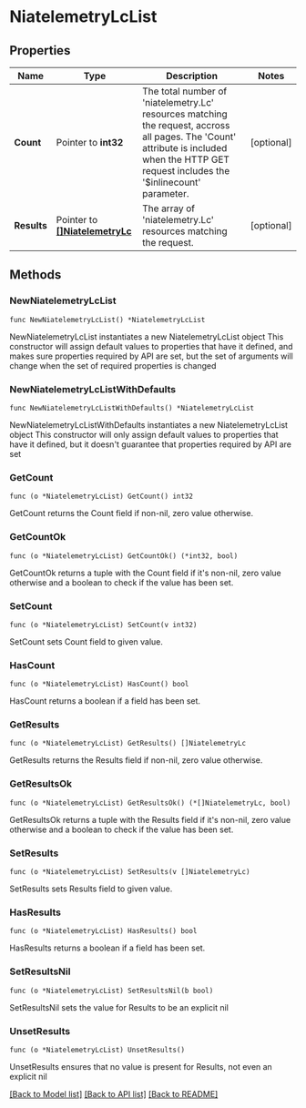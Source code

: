 # NiatelemetryLcList

## Properties

Name | Type | Description | Notes
------------ | ------------- | ------------- | -------------
**Count** | Pointer to **int32** | The total number of &#39;niatelemetry.Lc&#39; resources matching the request, accross all pages. The &#39;Count&#39; attribute is included when the HTTP GET request includes the &#39;$inlinecount&#39; parameter. | [optional] 
**Results** | Pointer to [**[]NiatelemetryLc**](niatelemetry.Lc.md) | The array of &#39;niatelemetry.Lc&#39; resources matching the request. | [optional] 

## Methods

### NewNiatelemetryLcList

`func NewNiatelemetryLcList() *NiatelemetryLcList`

NewNiatelemetryLcList instantiates a new NiatelemetryLcList object
This constructor will assign default values to properties that have it defined,
and makes sure properties required by API are set, but the set of arguments
will change when the set of required properties is changed

### NewNiatelemetryLcListWithDefaults

`func NewNiatelemetryLcListWithDefaults() *NiatelemetryLcList`

NewNiatelemetryLcListWithDefaults instantiates a new NiatelemetryLcList object
This constructor will only assign default values to properties that have it defined,
but it doesn't guarantee that properties required by API are set

### GetCount

`func (o *NiatelemetryLcList) GetCount() int32`

GetCount returns the Count field if non-nil, zero value otherwise.

### GetCountOk

`func (o *NiatelemetryLcList) GetCountOk() (*int32, bool)`

GetCountOk returns a tuple with the Count field if it's non-nil, zero value otherwise
and a boolean to check if the value has been set.

### SetCount

`func (o *NiatelemetryLcList) SetCount(v int32)`

SetCount sets Count field to given value.

### HasCount

`func (o *NiatelemetryLcList) HasCount() bool`

HasCount returns a boolean if a field has been set.

### GetResults

`func (o *NiatelemetryLcList) GetResults() []NiatelemetryLc`

GetResults returns the Results field if non-nil, zero value otherwise.

### GetResultsOk

`func (o *NiatelemetryLcList) GetResultsOk() (*[]NiatelemetryLc, bool)`

GetResultsOk returns a tuple with the Results field if it's non-nil, zero value otherwise
and a boolean to check if the value has been set.

### SetResults

`func (o *NiatelemetryLcList) SetResults(v []NiatelemetryLc)`

SetResults sets Results field to given value.

### HasResults

`func (o *NiatelemetryLcList) HasResults() bool`

HasResults returns a boolean if a field has been set.

### SetResultsNil

`func (o *NiatelemetryLcList) SetResultsNil(b bool)`

 SetResultsNil sets the value for Results to be an explicit nil

### UnsetResults
`func (o *NiatelemetryLcList) UnsetResults()`

UnsetResults ensures that no value is present for Results, not even an explicit nil

[[Back to Model list]](../README.md#documentation-for-models) [[Back to API list]](../README.md#documentation-for-api-endpoints) [[Back to README]](../README.md)


